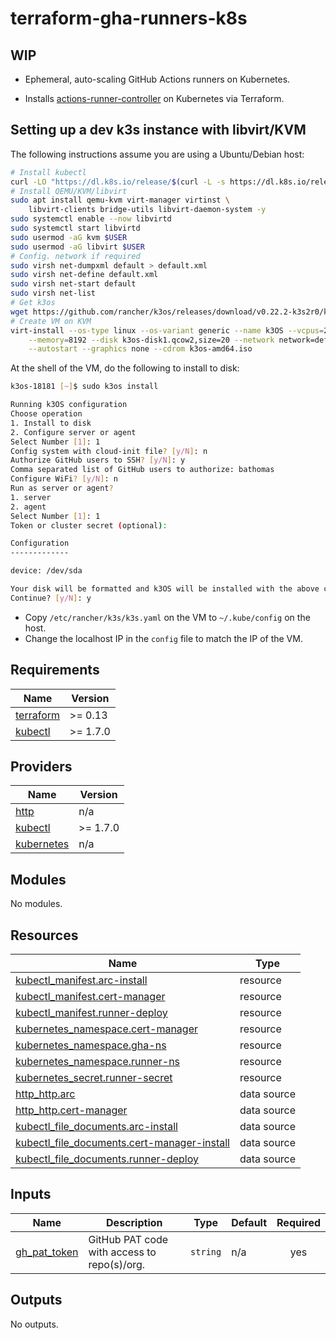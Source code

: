 # terraform-gha-runners-k8s

## WIP

- Ephemeral, auto-scaling GitHub Actions runners on Kubernetes.

- Installs [actions-runner-controller](https://github.com/actions/actions-runner-controller)
on Kubernetes via Terraform.

## Setting up a dev k3s instance with libvirt/KVM

The following instructions assume you are using a Ubuntu/Debian host:

```bash
# Install kubectl
curl -LO "https://dl.k8s.io/release/$(curl -L -s https://dl.k8s.io/release/stable.txt)/bin/linux/amd64/kubectl"
# Install QEMU/KVM/libvirt
sudo apt install qemu-kvm virt-manager virtinst \
    libvirt-clients bridge-utils libvirt-daemon-system -y
sudo systemctl enable --now libvirtd
sudo systemctl start libvirtd
sudo usermod -aG kvm $USER
sudo usermod -aG libvirt $USER
# Config. network if required
sudo virsh net-dumpxml default > default.xml
sudo virsh net-define default.xml 
sudo virsh net-start default
sudo virsh net-list
# Get k3os
wget https://github.com/rancher/k3os/releases/download/v0.22.2-k3s2r0/k3os-amd64.iso
# Create VM on KVM
virt-install --os-type linux --os-variant generic --name k3OS --vcpus=2 \
    --memory=8192 --disk k3os-disk1.qcow2,size=20 --network network=default \
    --autostart --graphics none --cdrom k3os-amd64.iso
```

At the shell of the VM, do the following to install to disk:

```bash
k3os-18181 [~]$ sudo k3os install

Running k3OS configuration
Choose operation
1. Install to disk
2. Configure server or agent
Select Number [1]: 1
Config system with cloud-init file? [y/N]: n
Authorize GitHub users to SSH? [y/N]: y
Comma separated list of GitHub users to authorize: bathomas
Configure WiFi? [y/N]: n
Run as server or agent?
1. server
2. agent
Select Number [1]: 1
Token or cluster secret (optional): 

Configuration
-------------

device: /dev/sda

Your disk will be formatted and k3OS will be installed with the above configuration.
Continue? [y/N]: y
```

- Copy `/etc/rancher/k3s/k3s.yaml` on the VM to `~/.kube/config` on the host. 
- Change the localhost IP in the `config` file to match the IP of the VM.

<!-- BEGIN_TF_DOCS -->
## Requirements

| Name | Version |
|------|---------|
| <a name="requirement_terraform"></a> [terraform](#requirement\_terraform) | >= 0.13 |
| <a name="requirement_kubectl"></a> [kubectl](#requirement\_kubectl) | >= 1.7.0 |

## Providers

| Name | Version |
|------|---------|
| <a name="provider_http"></a> [http](#provider\_http) | n/a |
| <a name="provider_kubectl"></a> [kubectl](#provider\_kubectl) | >= 1.7.0 |
| <a name="provider_kubernetes"></a> [kubernetes](#provider\_kubernetes) | n/a |

## Modules

No modules.

## Resources

| Name | Type |
|------|------|
| [kubectl_manifest.arc-install](https://registry.terraform.io/providers/gavinbunney/kubectl/latest/docs/resources/manifest) | resource |
| [kubectl_manifest.cert-manager](https://registry.terraform.io/providers/gavinbunney/kubectl/latest/docs/resources/manifest) | resource |
| [kubectl_manifest.runner-deploy](https://registry.terraform.io/providers/gavinbunney/kubectl/latest/docs/resources/manifest) | resource |
| [kubernetes_namespace.cert-manager](https://registry.terraform.io/providers/hashicorp/kubernetes/latest/docs/resources/namespace) | resource |
| [kubernetes_namespace.gha-ns](https://registry.terraform.io/providers/hashicorp/kubernetes/latest/docs/resources/namespace) | resource |
| [kubernetes_namespace.runner-ns](https://registry.terraform.io/providers/hashicorp/kubernetes/latest/docs/resources/namespace) | resource |
| [kubernetes_secret.runner-secret](https://registry.terraform.io/providers/hashicorp/kubernetes/latest/docs/resources/secret) | resource |
| [http_http.arc](https://registry.terraform.io/providers/hashicorp/http/latest/docs/data-sources/http) | data source |
| [http_http.cert-manager](https://registry.terraform.io/providers/hashicorp/http/latest/docs/data-sources/http) | data source |
| [kubectl_file_documents.arc-install](https://registry.terraform.io/providers/gavinbunney/kubectl/latest/docs/data-sources/file_documents) | data source |
| [kubectl_file_documents.cert-manager-install](https://registry.terraform.io/providers/gavinbunney/kubectl/latest/docs/data-sources/file_documents) | data source |
| [kubectl_file_documents.runner-deploy](https://registry.terraform.io/providers/gavinbunney/kubectl/latest/docs/data-sources/file_documents) | data source |

## Inputs

| Name | Description | Type | Default | Required |
|------|-------------|------|---------|:--------:|
| <a name="input_gh_pat_token"></a> [gh\_pat\_token](#input\_gh\_pat\_token) | GitHub PAT code with access to repo(s)/org. | `string` | n/a | yes |

## Outputs

No outputs.
<!-- END_TF_DOCS -->